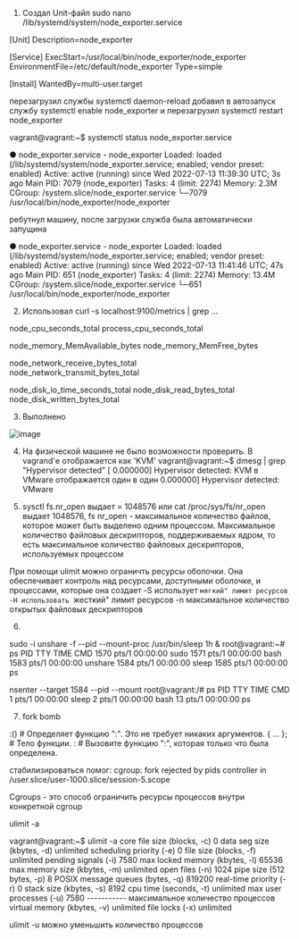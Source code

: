 1. Создал Unit-файл 
sudo nano /lib/systemd/system/node_exporter.service

[Unit]
Description=node_exporter

[Service]
ExecStart=/usr/local/bin/node_exporter/node_exporter
EnvironmentFile=/etc/default/node_exporter
Type=simple

[Install]
WantedBy=multi-user.target

перезагрузил службы systemctl daemon-reload
добавил в автозапуск службу systemctl enable node_exporter
и перезагрузил systemctl restart node_exporter

vagrant@vagrant:~$ systemctl status node_exporter.service

● node_exporter.service - node_exporter
     Loaded: loaded (/lib/systemd/system/node_exporter.service; enabled; vendor preset: enabled)
     Active: active (running) since Wed 2022-07-13 11:39:30 UTC; 3s ago
   Main PID: 7079 (node_exporter)
      Tasks: 4 (limit: 2274)
     Memory: 2.3M
     CGroup: /system.slice/node_exporter.service
             └─7079 /usr/local/bin/node_exporter/node_exporter

ребутнул машину, после загрузки служба была автоматически запущина
			 
● node_exporter.service - node_exporter
     Loaded: loaded (/lib/systemd/system/node_exporter.service; enabled; vendor preset: enabled)
     Active: active (running) since Wed 2022-07-13 11:41:46 UTC; 47s ago
   Main PID: 651 (node_exporter)
      Tasks: 4 (limit: 2274)
     Memory: 13.4M
     CGroup: /system.slice/node_exporter.service
             └─651 /usr/local/bin/node_exporter/node_exporter

2. Использовал curl -s localhost:9100/metrics | grep ...

node_cpu_seconds_total
process_cpu_seconds_total

node_memory_MemAvailable_bytes
node_memory_MemFree_bytes

node_network_receive_bytes_total   
node_network_transmit_bytes_total

node_disk_io_time_seconds_total
node_disk_read_bytes_total
node_disk_written_bytes_total

3. Выполнено

![image](https://user-images.githubusercontent.com/106968319/178814506-e571a77f-ad1f-47fd-b948-c4837fada9b2.png)

4. На физической машине не было возможности проверить.
В vagrand'е отображается как 'KVM'
vagrant@vagrant:~$  dmesg | grep "Hypervisor detected"
[    0.000000] Hypervisor detected: KVM
в VMware отображается один в один 
0.000000] Hypervisor detected: VMware

5. sysctl fs.nr_open выдает = 1048576
   или cat /proc/sys/fs/nr_open выдает 1048576,
fs nr_open - максимальное количество файлов, которое может быть выделено одним процессом.
Максимальное количество файловых дескрипторов, поддерживаемых ядром, 
то есть максимальное количество файловых дескрипторов, используемых процессом

При помощи ulimit можно ограничть ресурсы оболочки. Она обеспечивает контроль над ресурсами, 
доступными оболочке, и процессами, которые она создает
-S использует `мягкий" лимит ресурсов
-H использовать `жесткий" лимит ресурсов
-n максимальное количество открытых файловых дескрипторов

6. 
sudo -i 
unshare -f --pid --mount-proc /usr/bin/sleep 1h & 
root@vagrant:~# ps
    PID TTY          TIME CMD
   1570 pts/1    00:00:00 sudo
   1571 pts/1    00:00:00 bash
   1583 pts/1    00:00:00 unshare
   1584 pts/1    00:00:00 sleep
   1585 pts/1    00:00:00 ps

nsenter --target 1584 --pid --mount
root@vagrant:/# ps
    PID TTY          TIME CMD
      1 pts/1    00:00:00 sleep
      2 pts/1    00:00:00 bash
     13 pts/1    00:00:00 ps

7. fork bomb

:()         # Определяет функцию ":". Это не требует никаких аргументов.
{ ... };    # Тело функции.
:           # Вызовите функцию ":", которая только что была определена.

стабилизироваться помог: cgroup: fork rejected by pids controller in /user.slice/user-1000.slice/session-5.scope

Cgroups - это способ ограничить ресурсы процессов внутри конкретной cgroup

ulimit -a

vagrant@vagrant:~$ ulimit -a
core file size          (blocks, -c) 0
data seg size           (kbytes, -d) unlimited
scheduling priority             (-e) 0
file size               (blocks, -f) unlimited
pending signals                 (-i) 7580
max locked memory       (kbytes, -l) 65536
max memory size         (kbytes, -m) unlimited
open files                      (-n) 1024
pipe size            (512 bytes, -p) 8
POSIX message queues     (bytes, -q) 819200
real-time priority              (-r) 0
stack size              (kbytes, -s) 8192
cpu time               (seconds, -t) unlimited
max user processes              (-u) 7580  -----------  максимальное количество процессов
virtual memory          (kbytes, -v) unlimited
file locks                      (-x) unlimited

ulimit -u можно уменьшить количество процессов
